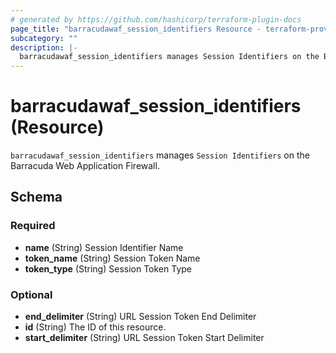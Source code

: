 ```yaml
---
# generated by https://github.com/hashicorp/terraform-plugin-docs
page_title: "barracudawaf_session_identifiers Resource - terraform-provider-barracudawaf"
subcategory: ""
description: |-
  barracudawaf_session_identifiers manages Session Identifiers on the Barracuda Web Application Firewall.
---
```


# barracudawaf_session_identifiers (Resource)

`barracudawaf_session_identifiers` manages `Session Identifiers` on the Barracuda Web Application Firewall.



<!-- schema generated by tfplugindocs -->
## Schema

### Required

- **name** (String) Session Identifier Name
- **token_name** (String) Session Token Name
- **token_type** (String) Session Token Type

### Optional

- **end_delimiter** (String) URL Session Token End Delimiter
- **id** (String) The ID of this resource.
- **start_delimiter** (String) URL Session Token Start Delimiter


